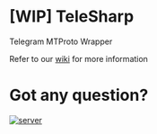 # [WIP] TeleSharp
Telegram MTProto Wrapper

Refer to our [wiki](https://github.com/roxxel/TeleSharp/wiki) for more information 

# Got any question?

[![server](https://discord.com/api/guilds/905284563964686430/widget.png?style=banner1)](https://discord.gg/cwxjsM879V)
